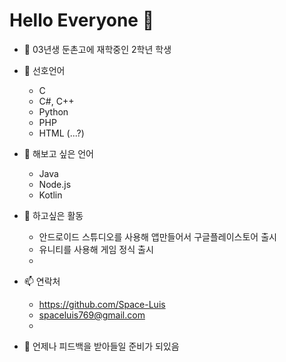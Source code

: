# Hello Everyone 👋


- 🔭 03년생 둔촌고에 재학중인 2학년 학생

- 🌱 선호언어
   - C
   - C#, C++
   - Python
   - PHP
   - HTML (...?)

   
 - 🌱 해보고 싶은 언어
   - Java
   - Node.js
   - Kotlin
   
   
- 🤔 하고싶은 활동
   - 안드로이드 스튜디오를 사용해 앱만들어서 구글플레이스토어 출시
   - 유니티를 사용해 게임 정식 출시
   - 
   
- 📫 연락처
   - https://github.com/Space-Luis
   - spaceluis769@gmail.com
   - 

- 💬 언제나 피드백을 받아들일 준비가 되있음
